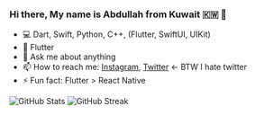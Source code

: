

### Hi there, My name is Abdullah from Kuwait 🇰🇼 👋


- 💻 Dart, Swift, Python, C++, (Flutter, SwiftUI, UIKit)
- 💙 Flutter
- 💬 Ask me about anything
- 📫 How to reach me: [Instagram](https://www.instagram.com/a_almunaikh/), [Twitter](https://twitter.com/a_munaikh) <- BTW I hate twitter
- ⚡️ Fun fact: Flutter > React Native 


<!-- ![GitHub Stats](https://github-readme-stats.vercel.app/api?username=munaikh&count_private=true&theme=blueberry&show_icons=true) -->
<!-- [![GitHub Streak](http://github-readme-streak-stats.herokuapp.com?user=munaikh&theme=blueberry)](https://git.io/streak-stats) -->
![GitHub Stats](https://github-readme-stats.vercel.app/api?username=munaikh&count_private=true&show_icons=true)
![GitHub Streak](http://github-readme-streak-stats.herokuapp.com?user=munaikh)
